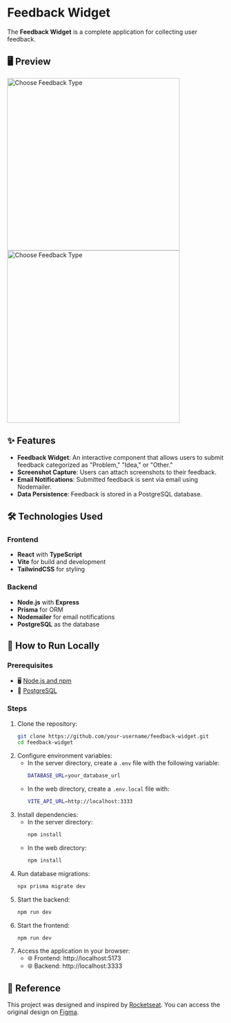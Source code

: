 # Feedback Widget

The **Feedback Widget** is a complete application for collecting user feedback.

## 🖥️ Preview
<img src="https://github.com/user-attachments/assets/7ba3d675-1ae8-4fec-a927-2a3cce3b4069" alt="Choose Feedback Type" width="400"/>
<img src="https://github.com/user-attachments/assets/39e12a30-1986-4c28-8b31-f5a544d33bc5" alt="Choose Feedback Type" width="400"/>

## ✨ Features

- **Feedback Widget**: An interactive component that allows users to submit feedback categorized as "Problem," "Idea," or "Other."
- **Screenshot Capture**: Users can attach screenshots to their feedback.
- **Email Notifications**: Submitted feedback is sent via email using Nodemailer.
- **Data Persistence**: Feedback is stored in a PostgreSQL database.

## 🛠️ Technologies Used

### Frontend
- **React** with **TypeScript**
- **Vite** for build and development
- **TailwindCSS** for styling

### Backend
- **Node.js** with **Express**
- **Prisma** for ORM
- **Nodemailer** for email notifications
- **PostgreSQL** as the database

## 🚀 How to Run Locally

### Prerequisites
- 🖥️ [Node.js and npm](https://docs.npmjs.com/downloading-and-installing-node-js-and-npm)
- 🐘 [PostgreSQL](https://www.postgresql.org/download/)

### Steps

1. Clone the repository:
   ```bash
   git clone https://github.com/your-username/feedback-widget.git
   cd feedback-widget
   ```
2. Configure environment variables:
    - In the server directory, create a `.env` file with the following variable:
      ```bash
      DATABASE_URL=your_database_url
      ```
   - In the web directory, create a `.env.local` file with:
     ```bash
     VITE_API_URL=http://localhost:3333
     ```
3. Install dependencies:
    - In the server directory:
      ```bash
      npm install
      ```
    - In the web directory:
      ```bash
      npm install
      ```
4. Run database migrations:
    ```bash
    npx prisma migrate dev
    ```
5. Start the backend:
    ```bash
    npm run dev
    ```
6. Start the frontend:
    ```bash
    npm run dev
    ```
7. Access the application in your browser:
    - 🌐 Frontend: http://localhost:5173
    - 🌐 Backend: http://localhost:3333

## 📖 Reference

This project was designed and inspired by [Rocketseat](https://www.rocketseat.com.br/). You can access the original design on [Figma](https://www.figma.com/design/HiUsu8qHKIpfOTnNFkBaQ2/Feedback-Widget--Community-?node-id=100-2114&p=f&t=HIn1d0pNslb2SAe1-0).

